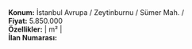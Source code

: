 ## 

**Konum:** İstanbul Avrupa / Zeytinburnu / Sümer Mah. /  
**Fiyat:** 5.850.000  
**Özellikler:**  |  m² |   
**İlan Numarası:** 
